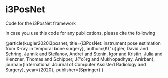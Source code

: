 # i3PosNet
Code for the i3PosNet framework

In case you use this code for any publications, please cite the following

@article{kugler2020i3posnet,
  title={i3PosNet: instrument pose estimation from X-ray in temporal bone surgery},
  author={K{\"u}gler, David and Sehring, Jannik and Stefanov, Andrei and Stenin, Igor and Kristin, Julia and Klenzner, Thomas and Schipper, J{\"o}rg and Mukhopadhyay, Anirban},
  journal={International Journal of Computer Assisted Radiology and Surgery},
  year={2020},
  publisher={Springer}
}
